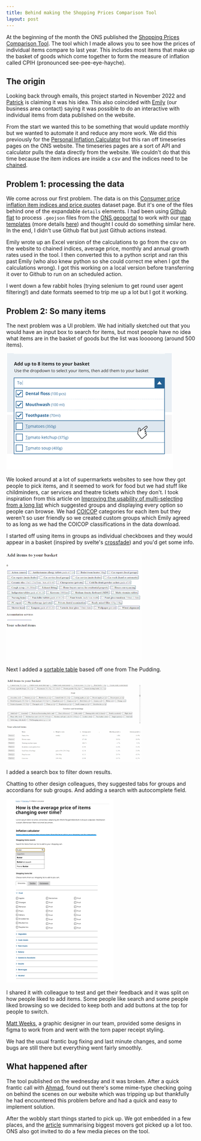 ```yaml
---
title: Behind making the Shopping Prices Comparison Tool
layout: post
---
```


At the beginning of the month the ONS published the [Shopping Prices Comparison Tool](https://www.ons.gov.uk/economy/inflationandpriceindices/articles/shoppingpricescomparisontool/2023-05-03). The tool which I made allows you to see how the prices of individual items compare to last year. This includes most items that make up the basket of goods which come together to form the measure of inflation called CPIH (pronounced see-pee-eye-hayche). 

## The origin

Looking back through emails, this project started in November 2022 and [Patrick](https://twitter.com/patrick_e_scott?lang=en) is claiming it was his idea. This also coincided with [Emily](https://twitter.com/Emily_Hopson) (our business area contact) saying it was possible to do an interactive with individual items from data published on the website. 

From the start we wanted this to be something that would update monthly but we wanted to automate it and reduce any more work. We did this previously for the [Personal Inflation Calculator](https://www.ons.gov.uk/economy/inflationandpriceindices/articles/howisinflationaffectingyourhouseholdcosts/2022-03-23) but this ran off timeseries pages on the ONS website. The timeseries pages are a sort of API and calculator pulls the data directly from the website. We couldn't do that this time because the item indices are inside a csv and the indices need to be [chained](https://ec.europa.eu/eurostat/statistics-explained/index.php?title=Glossary:Chain_index). 

## Problem 1: processing the data

We come across our first problem. The data is on this [Consumer price inflation item indices and price quotes](https://www.ons.gov.uk/economy/inflationandpriceindices/datasets/consumerpriceindicescpiandretailpricesindexrpiitemindicesandpricequotes) dataset page. But it's one of the files behind one of the expandable `details` elements. I had been using [Github flat](https://githubnext.com/projects/flat-data/) to process `.geojson` files from the [ONS geoportal](https://geoportal.statistics.gov.uk/) to work with our [map templates](https://github.com/ONSvisual/maptemplates) (more details [here](https://www.henrylau.co.uk/2022/03/03/geoportal-boundaries-as-topojson/)) and thought I could do something similar here. In the end, I didn't use Github flat but just Github actions instead. 

Emily wrote up an Excel version of the calculations to go from the csv on the website to chained indices, average price, monthly and annual growth rates used in the tool. I then converted this to a python script and ran this past Emily (who also knew python so she could correct me when I got the calculations wrong). I got this working on a local version before transferring it over to Github to run on an scheduled action. 

I went down a few rabbit holes (trying selenium to get round user agent filtering!) and date formats seemed to trip me up a lot but I got it working. 

## Problem 2: So many items

The next problem was a UI problem. We had initially sketched out that you would have an input box to search for items, but most people have no idea what items are in the basket of goods but the list was looooong (around 500 items). 

![Mock designs for shopping prices tool showing a text input with items suggested to select](https://github.com/henryjameslau/henryjameslau.github.io/blob/75b00b8983c8b2413fa63bb830df560d18ebedb7/_media/cpih4.png?raw=true)

We looked around at a lot of supermarkets websites to see how they got people to pick items, and it seemed to work for food but we had stuff like childminders, car services and theatre tickets which they don't. I took inspiration from this article on [Improving the usability of multi-selecting from a long list](https://medium.com/tripaneer-techblog/improving-the-usability-of-multi-selecting-from-a-long-list-63e1a67aab35) which suggested groups and displaying every option so people can browse. We had [COICOP](https://ec.europa.eu/eurostat/statistics-explained/index.php?title=Glossary:Classification_of_individual_consumption_by_purpose_%28COICOP%29) categories for each item but they weren't so user friendly so we created custom groups which Emily agreed to as long as we had the COICOP classifications in the data download. 

I started off using items in groups as individual checkboxes and they would appear in a basket (inspired by svelte's [crossfade](https://svelte.dev/tutorial/deferred-transitions)) and you'd get some info.

![Animation showing items being added to the basket](https://github.com/henryjameslau/henryjameslau.github.io/blob/75b00b8983c8b2413fa63bb830df560d18ebedb7/_media/cpih.gif?raw=true)

Next I added a [sortable table](https://github.com/the-pudding/svelte-starter/blob/main/src/components/helpers/SortTable.svelte) based off one from The Pudding.

![Animation showing items being added to a sortable table and the table is then sorted by different columns](https://github.com/henryjameslau/henryjameslau.github.io/blob/75b00b8983c8b2413fa63bb830df560d18ebedb7/_media/cpih2.gif?raw=true)

I added a search box to filter down results. 

Chatting to other design colleagues, they suggested tabs for groups and accordians for sub groups. And adding a search with autocomplete field. 

![Wireframe showing designs for the tool with tabs and accordians and an autocomplete search](https://github.com/henryjameslau/henryjameslau.github.io/blob/75b00b8983c8b2413fa63bb830df560d18ebedb7/_media/cpih3.png?raw=true)

I shared it with colleague to test and get their feedback and it was split on how people liked to add items. Some people like search and some people liked browsing so we decided to keep both and add buttons at the top for people to switch. 

[Matt Weeks](https://twitter.com/mathew_weeks), a graphic designer in our team, provided some designs in figma to work from and went with the torn paper receipt styling. 

We had the usual frantic bug fixing and last minute changes, and some bugs are still there but everything went fairly smoothly. 

## What happened after
The tool published on the wednesday and it was broken. After a quick frantic call with [Ahmad](https://twitter.com/bothness), found out there's some mime-type checking going on behind the scenes on our website which was tripping up but thankfully he had encountered this problem before and had a quick and easy to implement solution.

After the wobbly start things started to pick up. We got embedded in a few places, and the [article](https://www.ons.gov.uk/economy/inflationandpriceindices/articles/exploringhowtheaveragepriceofindividualitemshaschangedinthelastyear/2023-05-03) summarising biggest movers got picked up a lot too. ONS also got invited to do a few media pieces on the tool. 
<!--stackedit_data:
eyJoaXN0b3J5IjpbNDAxODU0OTMyLC0zMTAyODg0NCwtOTc2Nz
M2NDU3LDYyMTkzODk3OF19
-->